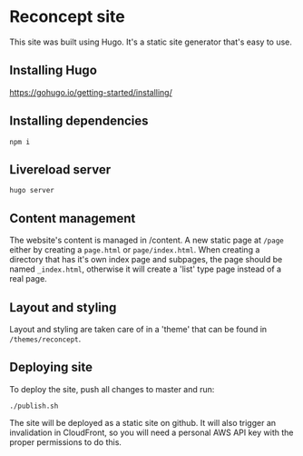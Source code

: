 # Reconcept site

This site was built using Hugo. It's a static site generator that's easy to use.

## Installing Hugo

https://gohugo.io/getting-started/installing/

## Installing dependencies

`npm i`

## Livereload server

`hugo server`

## Content management

The website's content is managed in /content. A new static page at `/page` either by creating a `page.html` or `page/index.html`. When creating a directory that has it's own index page and subpages, the page should be named `_index.html`, otherwise it will create a 'list' type page instead of a real page.

## Layout and styling

Layout and styling are taken care of in a 'theme' that can be found in `/themes/reconcept`.

## Deploying site

To deploy the site, push all changes to master and run:

`./publish.sh`

The site will be deployed as a static site on github. It will also trigger an invalidation in CloudFront, so you will need a personal AWS API key with the proper permissions to do this.